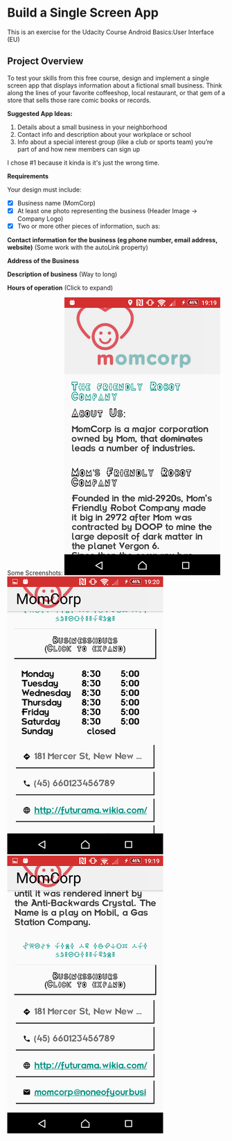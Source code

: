 
<h1>Build a Single Screen App</h1>

This is an exercise for the Udacity Course Android Basics:User Interface (EU)

## Project Overview
To test your skills from this free course, design and implement a single screen app that displays information about a fictional small business. Think along the lines of your favorite coffeeshop, local restaurant, or that gem of a store that sells those rare comic books or records.

**Suggested App Ideas:**

1. Details about a small business in your neighborhood
1. Contact info and description about your workplace or school
1. Info about a special interest group (like a club or sports team) you’re part of and how new members can sign up

I chose #1 because it kinda is it's just the wrong time. 

**Requirements**

Your design must include:

- [x] Business name (MomCorp)
- [x] At least one photo representing the business (Header Image -> Company Logo)
- [x] Two or more other pieces of information, such as:

**Contact information for the business (eg phone number, email address, website)** (Some work with the autoLink property)

**Address of the Business** 

**Description of business** (Way to long)

**Hours of operation** (Click to expand)


Some Screenshots: 
![Header](/screens/header.png)
![Middle](/screens/middle.png)
![Bottom](/screens/bottom.png)




